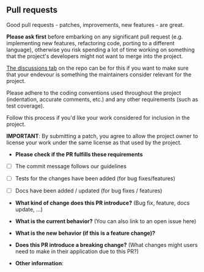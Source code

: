 <a name="pull-requests"></a>
## Pull requests

Good pull requests - patches, improvements, new features - are great.

**Please ask first** before embarking on any significant pull request (e.g.
implementing new features, refactoring code, porting to a different language),
otherwise you risk spending a lot of time working on something that the
project's developers might not want to merge into the project. 

[The discussions tab](https://github.com/RI-SE/ATOS/discussions) on the repo can be for this if you want to make sure that your endevour is something the maintainers consider relevant for the project.

Please adhere to the coding conventions used throughout the project (indentation,
accurate comments, etc.) and any other requirements (such as test coverage).

Follow this process if you'd like your work considered for inclusion in the
project.

**IMPORTANT**: By submitting a patch, you agree to allow the project owner to
license your work under the same license as that used by the project.


* **Please check if the PR fulfills these requirements**
- [ ] The commit message follows our guidelines
- [ ] Tests for the changes have been added (for bug fixes/features)
- [ ] Docs have been added / updated (for bug fixes / features)


* **What kind of change does this PR introduce?** (Bug fix, feature, docs update, ...)


* **What is the current behavior?** (You can also link to an open issue here)


* **What is the new behavior (if this is a feature change)?**


* **Does this PR introduce a breaking change?** (What changes might users need to make in their application due to this PR?)


* **Other information**:


